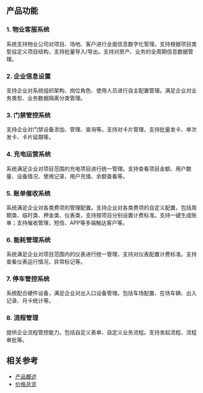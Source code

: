 ## 产品功能

### 1. 物业客服系统

系统支持物业公司对项目、场地、客户进行全面信息数字化管理。支持根据项目类型自定义项目结构，支持批量导入/导出。支持对房产、业务的全周期信息数据管理。

### 2. 企业信息设置

支持企业对系统组织架构、岗位角色、使用人员进行自主配置管理。满足企业对业务类型、业务数据隔离分类管理。

### 3. 门禁管控系统

支持企业对门禁设备添加、管理、查询等。支持对卡片管理，支持批量发卡、单次发卡、卡片延期等。

### 4. 充电运营系统

系统满足企业对项目范围的充电项目进行统一管理。支持查看项目金额、用户数量、设备情况、使用记录、用户充值、余额查看等。

### 5. 账单催收系统

系统满足企业对各类费项的管理配置。支持企业对各类费项的自定义配置，包括周期类、临时类、押金类、仪表类，支持按项目分别设置计费标准。支持一键生成账单；支持催收管理，短信、APP等多端触达客户等。

### 6. 能耗管理系统

系统满足企业对项目范围内的仪表进行统一管理，支持对仪表配置计费标准。支持查看仪表运行情况、异常标记等。

### 7. 停车管控系统

系统配合硬件设备，满足企业对出入口设备管理。包括车场配置、在场车辆、出入记录、月卡统计等。

### 8. 流程管理

提供企业流程管控能力。包括自定义表单、自定义业务流程。支持发起流程、流程审批等。

  

## 相关参考

- [产品概述](../Introduction/Product-Overview.md)
- [价格总览](../Pricing/Price-Overview.md)



